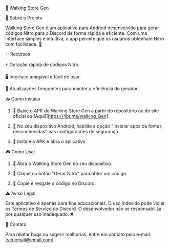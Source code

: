 🚀 Walking Store Gen

📌 Sobre o Projeto

Walking Store Gen é um aplicativo para Android desenvolvido para gerar códigos Nitro para o Discord de forma rápida e eficiente. Com uma interface simples e intuitiva, o app permite que os usuários obtenham Nitro com facilidade. 🎉

✨ Recursos

⚡ Geração rápida de códigos Nitro.

🖥️ Interface amigável e fácil de usar.

🔄 Atualizações frequentes para manter a eficiência do gerador.


📥 Como Instalar

1. 📌 Baixe o APK do Walking Store Gen a partir do repositório ou do site oficial ou [Aqui][https://4br.me/walking_Gen]


2. 🔧 No seu dispositivo Android, habilite a opção "Instalar apps de fontes desconhecidas" nas configurações de segurança.


3. 📲 Instale o APK e abra o aplicativo.



🎮 Como Usar

1. 📂 Abra o Walking Store Gen no seu dispositivo.


2. 🎲 Clique no botão "Gerar Nitro" para obter um código.


3. 🔗 Copie e resgate o código no Discord.



⚠️ Aviso Legal

Este aplicativo é apenas para fins educacionais. O uso indevido pode violar os Termos de Serviço do Discord. O desenvolvedor não se responsabiliza por qualquer uso inadequado. ❌

📧 Contato

Para relatar bugs ou sugerir melhorias, entre em contato pelo e-mail: [seuemail@email.com]

